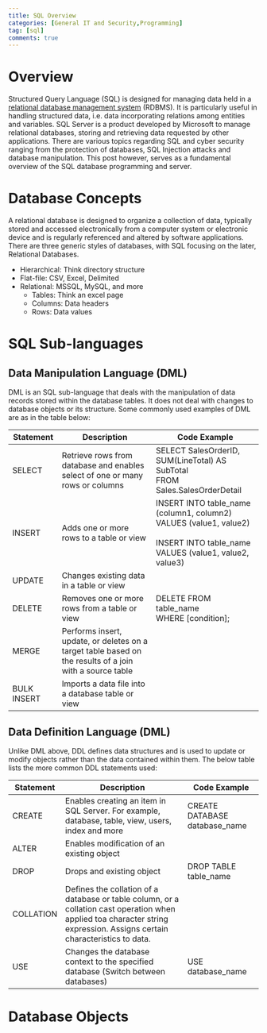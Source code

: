 ```yaml
---
title: SQL Overview
categories: [General IT and Security,Programming]
tag: [sql]
comments: true
---
```


# Overview

Structured Query Language (SQL) is designed for managing data held in a [relational database management system](https://en.wikipedia.org/wiki/Relational_database_management_system) (RDBMS). It is particularly useful in handling structured data, i.e. data incorporating relations among entities and variables. SQL Server is a product developed by Microsoft to manage relational databases, storing and retrieving data requested by other applications. There are various topics regarding SQL and cyber security ranging from the protection of databases, SQL Injection attacks and database manipulation. This post however, serves as a fundamental overview of the SQL database programming and server.

# Database Concepts

A relational database is designed to organize a collection of data, typically stored and accessed electronically from a computer system or electronic device and is regularly referenced and altered by software applications. There are three generic styles of databases, with SQL focusing on the later, Relational Databases.
- Hierarchical: Think directory structure
- Flat-file: CSV, Excel, Delimited
- Relational: MSSQL, MySQL, and more
  - Tables: Think an excel page
  - Columns: Data headers
  - Rows: Data values

# SQL Sub-languages

## Data Manipulation Language (DML)

DML is an SQL sub-language that deals with the manipulation of data records stored within the database tables. It does not deal with changes to database objects or its structure. Some commonly used examples of DML are as in the table below:

| Statement | Description | Code Example |
|---|---|---|
| SELECT | Retrieve rows from database and enables select of one or many rows or columns | SELECT SalesOrderID, SUM(LineTotal) AS SubTotal<br>FROM Sales.SalesOrderDetail |
| INSERT | Adds one or more rows to a table or view | INSERT INTO table_name (column1, column2)<br>VALUES (value1, value2)<br> <br>INSERT INTO table_name<br>VALUES (value1, value2, value3) |
| UPDATE | Changes existing data in a table or view |   |
| DELETE | Removes one or more rows from a table or view | DELETE FROM table_name<br>WHERE [condition]; |
| MERGE | Performs insert, update, or deletes on a target table based on the results of a join with a source table |   |
| BULK INSERT | Imports a data file into a database table or view |   |

## Data Definition Language (DML)

Unlike DML above, DDL defines data structures and is used to update or modify objects rather than the data contained within them. The below table lists the more common DDL statements used:

| Statement | Description | Code Example |
|---|---|---|
| CREATE | Enables creating an item in SQL Server. For example, database, table, view, users, index and more | CREATE DATABASE database_name |
| ALTER | Enables modification of an existing object |   |
| DROP | Drops and existing object | DROP TABLE table_name |
| COLLATION | Defines the collation of a database or table column, or a collation cast operation when applied toa  character string expression. Assigns certain characteristics to data. |   |
| USE | Changes the database context to the specified database (Switch between databases) | USE database_name |

# Database Objects
